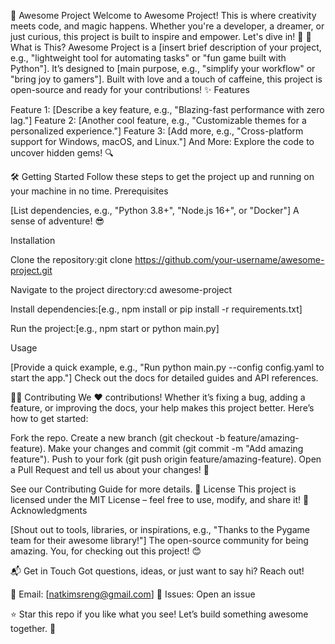 🚀 Awesome Project
Welcome to Awesome Project! This is where creativity meets code, and magic happens. Whether you're a developer, a dreamer, or just curious, this project is built to inspire and empower. Let's dive in! 🌟
🎯 What is This?
Awesome Project is a [insert brief description of your project, e.g., "lightweight tool for automating tasks" or "fun game built with Python"]. It’s designed to [main purpose, e.g., "simplify your workflow" or "bring joy to gamers"]. Built with love and a touch of caffeine, this project is open-source and ready for your contributions!
✨ Features

Feature 1: [Describe a key feature, e.g., "Blazing-fast performance with zero lag."]
Feature 2: [Another cool feature, e.g., "Customizable themes for a personalized experience."]
Feature 3: [Add more, e.g., "Cross-platform support for Windows, macOS, and Linux."]
And More: Explore the code to uncover hidden gems! 🔍

🛠️ Getting Started
Follow these steps to get the project up and running on your machine in no time.
Prerequisites

[List dependencies, e.g., "Python 3.8+", "Node.js 16+", or "Docker"]
A sense of adventure! 😎

Installation

Clone the repository:git clone https://github.com/your-username/awesome-project.git


Navigate to the project directory:cd awesome-project


Install dependencies:[e.g., npm install or pip install -r requirements.txt]


Run the project:[e.g., npm start or python main.py]



Usage

[Provide a quick example, e.g., "Run python main.py --config config.yaml to start the app."]
Check out the docs for detailed guides and API references.

🧑‍💻 Contributing
We ❤️ contributions! Whether it’s fixing a bug, adding a feature, or improving the docs, your help makes this project better. Here’s how to get started:

Fork the repo.
Create a new branch (git checkout -b feature/amazing-feature).
Make your changes and commit (git commit -m "Add amazing feature").
Push to your fork (git push origin feature/amazing-feature).
Open a Pull Request and tell us about your changes! 🎉

See our Contributing Guide for more details.
📜 License
This project is licensed under the MIT License – feel free to use, modify, and share it!
🙌 Acknowledgments

[Shout out to tools, libraries, or inspirations, e.g., "Thanks to the Pygame team for their awesome library!"]
The open-source community for being amazing.
You, for checking out this project! 😊

📬 Get in Touch
Got questions, ideas, or just want to say hi? Reach out!

📧 Email: [natkimsreng@gmail.com]
💬 Issues: Open an issue


⭐ Star this repo if you like what you see! Let’s build something awesome together. 🚀
